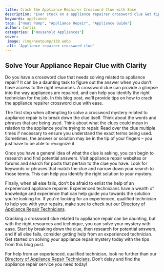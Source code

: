 ```yaml
---
title: Crack the Appliance Repairer Crossword Clue with Ease
description: "Ever stuck on a appliance repairer crossword clue Get tips insights and easy solutions on how to crack it with ease This helpful guide can help you with all of your appliance repairer crossword needs"
keywords: appliance
tags: ["Heat Pump", "Appliance Repair", "Appliance Guide"]
author: Curtis
categories: ["Household Appliances"]
cover: 
 image: /img/heatpump/138.webp
 alt: 'Appliance repairer crossword clue'
---
```

## Solve Your Appliance Repair Clue with Clarity

Do you have a crossword clue that needs solving related to appliance repair? It can be a daunting task to figure out the answer when you don't have access to the right resources. A crossword clue can provide a glimpse into the way appliances are repaired, and can help you identify the right technician for the job. In this blog post, we'll provide tips on how to crack the appliance repairer crossword clue with ease.

The first step when attempting to solve a crossword mystery related to appliance repair is to break down the clue itself. Think about the words and phrases that are being used. Think about what the clues could mean in relation to the appliance you're trying to repair. Read over the clue multiple times if necessary to ensure you understand the exact terms being used. Sometimes, the answer or solution may be in the tip of your fingers – you just have to be able to recognize it.

Once you have a general idea of what the clue is asking, you can begin to research and find potential answers. Visit appliance repair websites or forums and search for posts that pertain to the clue you have. Look for keywords or phrases that match the clue and narrow down your search to those terms. This can help you identify the right solution to your mystery.

Finally, when all else fails, don't be afraid to enlist the help of an experienced appliance repairer. Experienced technicians have a wealth of knowledge and experience that can help guide you towards the solution you're looking for. If you're looking for an experienced, qualified technician to help you with your repairs, make sure to check out our [Directory of Appliance Repair Technicians](./pages/appliance-repair-technicians).

Cracking a crossword clue related to appliance repair can be daunting, but with the right resources and technique, you can solve your mystery with ease. Start by breaking down the clue, then research for potential answers, and if all else fails, consider getting help from an experienced technician. Get started on solving your appliance repair mystery today with the tips from this blog post. 

For help from an experienced, qualified technician, look no further than our [Directory of Appliance Repair Technicians](./pages/appliance-repair-technicians). Don’t delay and find the appliance repair service you need today!
